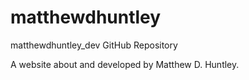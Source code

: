 # matthewdhuntley
matthewdhuntley_dev GitHub Repository

A website about and developed by Matthew D. Huntley.
